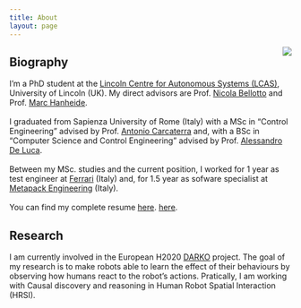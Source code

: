 ```yaml
---
title: About
layout: page
---
```

<img class="selfie-about" src="{% if site.external-image %}{{ site.picture }}{% else %}{{ site.url }}/{{ site.picture }}{% endif %}" align="right">
<h2>Biography</h2>
<p>
I’m a PhD student at the <a class="ext_link" href="https://lcas.lincoln.ac.uk/wp/">Lincoln Centre for Autonomous Systems (LCAS)</a>, University of Lincoln (UK). My direct advisors are Prof. <a class="ext_link" href="https://nbellotto.blogs.lincoln.ac.uk/">Nicola Bellotto</a> and Prof. <a class="ext_link" href="https://www.hanheide.net/">Marc Hanheide</a>.
<br><br>
I graduated from Sapienza University of Rome (Italy) with a MSc in “Control Engineering” advised by Prof. <a class="ext_link" href="https://phd.uniroma1.it/web/ANTONIO-CARCATERRA_nC1827_EN.aspx">Antonio Carcaterra</a> and, with a BSc in “Computer Science and Control Engineering” advised by Prof. <a class="ext_link" href="http://www.diag.uniroma1.it/deluca/">Alessandro De Luca</a>. 
<br><br>
Between my MSc. studies and the current position, I worked for 1 year as test engineer at <a class="ext_link" href="https://www.ferrari.com/">Ferrari</a> (Italy) and, for 1.5 year as sofware specialist at <a class="ext_link" href="https://www.metapack.it/">Metapack Engineering</a> (Italy).
<br><br>
You can find my complete resume <a class="link" data-title="{{ site.cv }}" href="https://github.com/lcastri/lcastri.github.io/blob/master/cv.pdf" target="_blank" rel="noopener">here</a>.
<a class="ext_link" href="https://github.com/lcastri/lcastri.github.io/blob/master/cv.pdf">here</a>.
</p>

<h2>Research</h2>
<p>
I am currently involved in the European H2020 <a class="ext_link" href="https://darko-project.eu/">DARKO</a> project. The goal of my research is to make robots able to learn the effect of their behaviours by observing how humans react to the robot’s actions. Pratically, I am working with Causal discovery and reasoning in Human Robot Spatial Interaction (HRSI).
</p>
